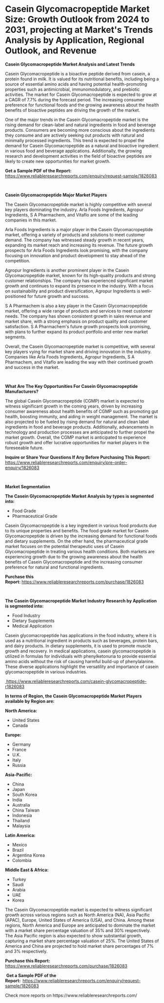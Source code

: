 <p><h1>Casein Glycomacropeptide Market Size: Growth Outlook from 2024 to 2031, projecting at Market's Trends Analysis by Application, Regional Outlook, and Revenue</h1></p><p><strong>Casein Glycomacropeptide Market Analysis and Latest Trends</strong></p>
<p><p>Casein Glycomacropeptide is a bioactive peptide derived from casein, a protein found in milk. It is valued for its nutritional benefits, including being a source of essential amino acids and having potential health-promoting properties such as antimicrobial, immunomodulatory, and prebiotic activities. The market for Casein Glycomacropeptide is expected to grow at a CAGR of 7.7% during the forecast period. The increasing consumer preference for functional foods and the growing awareness about the health benefits of bioactive peptides are driving the growth of the market.</p><p>One of the major trends in the Casein Glycomacropeptide market is the rising demand for clean-label and natural ingredients in food and beverage products. Consumers are becoming more conscious about the ingredients they consume and are actively seeking out products with natural and minimally processed ingredients. This trend is expected to propel the demand for Casein Glycomacropeptide as a natural and bioactive ingredient in various food and beverage applications. Additionally, the growing research and development activities in the field of bioactive peptides are likely to create new opportunities for market growth.</p></p>
<p><strong>Get a Sample PDF of the Report:&nbsp;</strong> <a href="https://www.reliableresearchreports.com/enquiry/request-sample/1826083">https://www.reliableresearchreports.com/enquiry/request-sample/1826083</a></p>
<p>&nbsp;</p>
<p><strong>Casein Glycomacropeptide Major Market Players</strong></p>
<p><p>The Casein Glycomacropeptide market is highly competitive with several key players dominating the industry. Arla Foods Ingredients, Agropur Ingredients, S A Pharmachem, and Vitaflo are some of the leading companies in this market.</p><p>Arla Foods Ingredients is a major player in the Casein Glycomacropeptide market, offering a variety of products and solutions to meet customer demand. The company has witnessed steady growth in recent years, expanding its market reach and increasing its revenue. The future growth prospects for Arla Foods Ingredients look promising, with the company focusing on innovation and product development to stay ahead of the competition.</p><p>Agropur Ingredients is another prominent player in the Casein Glycomacropeptide market, known for its high-quality products and strong customer relationships. The company has experienced significant market growth and continues to expand its presence in the industry. With a focus on sustainability and product diversification, Agropur Ingredients is well-positioned for future growth and success.</p><p>S A Pharmachem is also a key player in the Casein Glycomacropeptide market, offering a wide range of products and services to meet customer needs. The company has shown consistent growth in sales revenue and market share, with a strong emphasis on product quality and customer satisfaction. S A Pharmachem's future growth prospects look promising, with plans to further expand its product portfolio and enter new market segments.</p><p>Overall, the Casein Glycomacropeptide market is competitive, with several key players vying for market share and driving innovation in the industry. Companies like Arla Foods Ingredients, Agropur Ingredients, S A Pharmachem, and Vitaflo are leading the way with their continued growth and success in the market.</p></p>
<p>&nbsp;</p>
<p><strong>What Are The Key Opportunities For Casein Glycomacropeptide Manufacturers?</strong></p>
<p><p>The global Casein Glycomacropeptide (CGMP) market is expected to witness significant growth in the coming years, driven by increasing consumer awareness about health benefits of CGMP such as promoting gut health, boosting immunity, and aiding in weight management. The market is also projected to be fueled by rising demand for natural and clean label ingredients in food and beverage products. Additionally, advancements in technology and production processes are anticipated to further propel the market growth. Overall, the CGMP market is anticipated to experience robust growth and offer lucrative opportunities for market players in the foreseeable future.</p></p>
<p><strong>Inquire or Share Your Questions If Any Before Purchasing This Report:</strong> <a href="https://www.reliableresearchreports.com/enquiry/pre-order-enquiry/1826083">https://www.reliableresearchreports.com/enquiry/pre-order-enquiry/1826083</a></p>
<p>&nbsp;</p>
<p><strong>Market Segmentation</strong></p>
<p><strong>The Casein Glycomacropeptide Market Analysis by types is segmented into:</strong></p>
<p><ul><li>Food Grade</li><li>Pharmaceutical Grade</li></ul></p>
<p><p>Casein Glycomacropeptide is a key ingredient in various food products due to its unique properties and benefits. The food grade market for Casein Glycomacropeptide is driven by the increasing demand for functional foods and dietary supplements. On the other hand, the pharmaceutical grade market focuses on the potential therapeutic uses of Casein Glycomacropeptide in treating various health conditions. Both markets are experiencing growth due to the growing awareness about the health benefits of Casein Glycomacropeptide and the increasing consumer preference for natural and functional ingredients.</p></p>
<p><strong>Purchase this Report:&nbsp;</strong><a href="https://www.reliableresearchreports.com/purchase/1826083">https://www.reliableresearchreports.com/purchase/1826083</a></p>
<p>&nbsp;</p>
<p><strong>The Casein Glycomacropeptide Market Industry Research by Application is segmented into:</strong></p>
<p><ul><li>Food Industry</li><li>Dietary Supplements</li><li>Medical Application</li></ul></p>
<p><p>Casein glycomacropeptide has applications in the food industry, where it is used as a nutritional ingredient in products such as beverages, protein bars, and dairy products. In dietary supplements, it is used to promote muscle growth and recovery. In medical applications, casein glycomacropeptide is utilized in formulas for individuals with phenylketonuria to provide essential amino acids without the risk of causing harmful build-up of phenylalanine. These diverse applications highlight the versatility and importance of casein glycomacropeptide in various industries.</p></p>
<p><a href="https://www.reliableresearchreports.com/casein-glycomacropeptide-r1826083">&nbsp;https://www.reliableresearchreports.com/casein-glycomacropeptide-r1826083</a></p>
<p><strong>In terms of Region, the Casein Glycomacropeptide Market Players available by Region are:</strong></p>
<p>
    <p> <strong> North America: </strong>
        <ul>
            <li>United States</li>
            <li>Canada</li>
        </ul>
        </p> 
    <p> <strong> Europe: </strong>
        <ul>
            <li>Germany</li>
            <li>France</li>
            <li>U.K.</li>
            <li>Italy</li>
            <li>Russia</li>
        </ul>
        </p> 
    <p> <strong> Asia-Pacific: </strong>
        <ul>
            <li>China</li>
            <li>Japan</li>
            <li>South Korea</li>
            <li>India</li>
            <li>Australia</li>
            <li>China Taiwan</li>
            <li>Indonesia</li>
            <li>Thailand</li>
            <li>Malaysia</li>
        </ul>
        </p> 
    <p> <strong> Latin America: </strong>
        <ul>
            <li>Mexico</li>
            <li>Brazil</li>
            <li>Argentina Korea</li>
            <li>Colombia</li>
        </ul>
        </p> 
    <p> <strong> Middle East & Africa: </strong>
        <ul>
            <li>Turkey</li>
            <li>Saudi</li>
            <li>Arabia</li>
            <li>UAE</li>
            <li>Korea</li>
        </ul>
    </p>
    </p>
<p><p>The Casein Glycomacropeptide market is expected to witness significant growth across various regions such as North America (NA), Asia Pacific (APAC), Europe, United States of America (USA), and China. Among these regions, North America and Europe are anticipated to dominate the market with a market share percentage valuation of 35% and 30% respectively. The Asia Pacific region is also expected to show substantial growth, capturing a market share percentage valuation of 25%. The United States of America and China are projected to hold market share percentages of 7% and 3% respectively.</p></p>
<p><strong>Purchase this Report: </strong><a href="https://www.reliableresearchreports.com/purchase/1826083">https://www.reliableresearchreports.com/purchase/1826083</a></p>
<p>&nbsp;<strong>Get a Sample PDF of the Report:&nbsp;&nbsp;</strong><a href="https://www.reliableresearchreports.com/enquiry/request-sample/1826083">https://www.reliableresearchreports.com/enquiry/request-sample/1826083</a></p>
<p><strong></strong></p>
<p>Check more reports on https://www.reliableresearchreports.com/</p>
